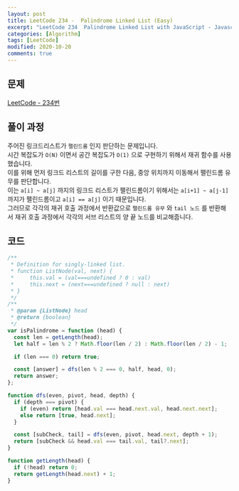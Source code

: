 ```yaml
---
layout: post
title: LeetCode 234 -  Palindrome Linked List (Easy)
excerpt: "LeetCode 234  Palindrome Linked List with JavaScript - Javascript 코딩 테스트 대비"
categories: [Algorithm]
tags: [LeetCode]
modified: 2020-10-20
comments: true
---
```


## 문제

[LeetCode - 234번](https://leetcode.com/problems/palindrome-linked-list/)

## 풀이 과정

주어진 링크드리스트가 `팰린드롬` 인지 판단하는 문제입니다. <br>
시간 복잡도가 `O(N)` 이면서 공간 복잡도가 `O(1)` 으로 구현하기 위해서 재귀 함수를 사용했습니다. <br>
이를 위해 먼저 링크드 리스트의 길이를 구한 다음, 중앙 위치까지 이동해서 팰린드롬 유무를 판단합니다. <br>
이는 `a[i] ~ a[j]` 까지의 링크드 리스트가 팰린드롬이기 위해서는 `a[i+1] ~ a[j-1]` 까지가 팰린드롬이고 `a[i] == a[j]` 이기 때문입니다. <br>
그러므로 각각의 재귀 호출 과정에서 반환값으로 `팰린드롬 유무` 와 `tail 노드` 를 반환해서 재귀 호출 과정에서 각각의 서브 리스트의 양 끝 노드를 비교해줍니다. <br>

## 코드

```javascript
/**
 * Definition for singly-linked list.
 * function ListNode(val, next) {
 *     this.val = (val===undefined ? 0 : val)
 *     this.next = (next===undefined ? null : next)
 * }
 */
/**
 * @param {ListNode} head
 * @return {boolean}
 */
var isPalindrome = function (head) {
  const len = getLength(head);
  let half = len % 2 ? Math.floor(len / 2) : Math.floor(len / 2) - 1;

  if (len === 0) return true;

  const [answer] = dfs(len % 2 === 0, half, head, 0);
  return answer;
};

function dfs(even, pivot, head, depth) {
  if (depth === pivot) {
    if (even) return [head.val === head.next.val, head.next.next];
    else return [true, head.next];
  }

  const [subCheck, tail] = dfs(even, pivot, head.next, depth + 1);
  return [subCheck && head.val === tail.val, tail?.next];
}

function getLength(head) {
  if (!head) return 0;
  return getLength(head.next) + 1;
}
```
